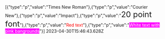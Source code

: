 [{"type":"p","value":"Times New Roman"},{"type":"p","value":"Courier New"},{"type":"p","value":"Impact"},{"type":"p","value":"<span style='font-size:1.82em'>20 point font</span>"},{"type":"p","value":"<span style='color:rgb(255, 0, 0)'>Red text</span>"},{"type":"p","value":"<span style='color:rgb(255, 255, 255);background-color:rgb(255, 0, 255)'>White text with pink bangrounds</span>"}] 2023-04-30T15:46:43.628Z